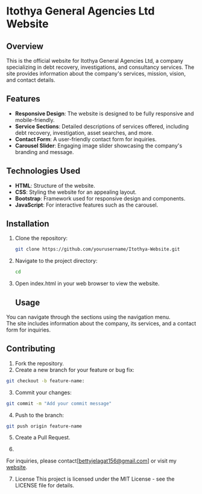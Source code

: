 # Itothya General Agencies Ltd Website

## Overview
This is the official website for Itothya General Agencies Ltd, a company specializing in debt recovery, investigations, and consultancy services. The site provides information about the company's services, mission, vision, and contact details.

## Features
- **Responsive Design**: The website is designed to be fully responsive and mobile-friendly.
- **Service Sections**: Detailed descriptions of services offered, including debt recovery, investigation, asset searches, and more.
- **Contact Form**: A user-friendly contact form for inquiries.
- **Carousel Slider**: Engaging image slider showcasing the company's branding and message.

## Technologies Used
- **HTML**: Structure of the website.
- **CSS**: Styling the website for an appealing layout.
- **Bootstrap**: Framework used for responsive design and components.
- **JavaScript**: For interactive features such as the carousel.

## Installation
1. Clone the repository:
   ```bash
   git clone https://github.com/yourusername/Itothya-Website.git
2. Navigate to the project directory:
   ```bash
   cd 
3. Open index.html in your web browser to view the website.

   ## Usage
You can navigate through the sections using the navigation menu. <br/>
The site includes information about the company, its services, and a contact form for inquiries.
## Contributing
1. Fork the repository.
2. Create a new branch for your feature or bug fix:
```bash
git checkout -b feature-name:
```
3. Commit your changes:
```bash
git commit -m "Add your commit message"
```
4. Push to the branch:
```bash
git push origin feature-name
```
5. Create a Pull Request.

 8.
For inquiries, please contact[bettyjelagat156@gmail.com] or visit my [website](https://github.com/bettyje/Itothya-Website).

7. License
This project is licensed under the MIT License - see the LICENSE file for details.





